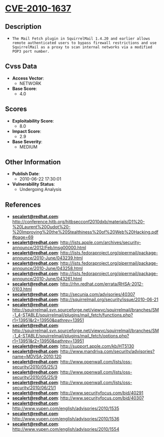 
# [CVE-2010-1637](https://cve.mitre.org/cgi-bin/cvename.cgi?name=CVE-2010-1637)

## Description

- `The Mail Fetch plugin in SquirrelMail 1.4.20 and earlier allows remote authenticated users to bypass firewall restrictions and use SquirrelMail as a proxy to scan internal networks via a modified POP3 port number.`

## Cvss Data

- **Access Vector**:
  - NETWORK
- **Base Score**:
  - 4.0

## Scores

- **Exploitability Score**:
  - 8.0
- **Impact Score**:
  - 2.9
- **Base Severity**:
  - MEDIUM

## Other Information

- **Publish Date**:
  - 2010-06-22 17:30:01
- **Vulnerability Status**:
  - Undergoing Analysis

## References

- **secalert@redhat.com**: http://conference.hitb.org/hitbsecconf2010dxb/materials/D1%20-%20Laurent%20Oudot%20-%20Improving%20the%20Stealthiness%20of%20Web%20Hacking.pdf#page=69
- **secalert@redhat.com**: http://lists.apple.com/archives/security-announce/2012/Feb/msg00000.html
- **secalert@redhat.com**: http://lists.fedoraproject.org/pipermail/package-announce/2010-June/043239.html
- **secalert@redhat.com**: http://lists.fedoraproject.org/pipermail/package-announce/2010-June/043258.html
- **secalert@redhat.com**: http://lists.fedoraproject.org/pipermail/package-announce/2010-June/043261.html
- **secalert@redhat.com**: http://rhn.redhat.com/errata/RHSA-2012-0103.html
- **secalert@redhat.com**: http://secunia.com/advisories/40307
- **secalert@redhat.com**: http://squirrelmail.org/security/issue/2010-06-21
- **secalert@redhat.com**: http://squirrelmail.svn.sourceforge.net/viewvc/squirrelmail/branches/SM-1_4-STABLE/squirrelmail/plugins/mail_fetch/functions.php?r1=13951&r2=13950&pathrev=13951
- **secalert@redhat.com**: http://squirrelmail.svn.sourceforge.net/viewvc/squirrelmail/branches/SM-1_4-STABLE/squirrelmail/plugins/mail_fetch/options.php?r1=13951&r2=13950&pathrev=13951
- **secalert@redhat.com**: http://support.apple.com/kb/HT5130
- **secalert@redhat.com**: http://www.mandriva.com/security/advisories?name=MDVSA-2010:120
- **secalert@redhat.com**: http://www.openwall.com/lists/oss-security/2010/05/25/3
- **secalert@redhat.com**: http://www.openwall.com/lists/oss-security/2010/05/25/9
- **secalert@redhat.com**: http://www.openwall.com/lists/oss-security/2010/06/21/1
- **secalert@redhat.com**: http://www.securityfocus.com/bid/40291
- **secalert@redhat.com**: http://www.securityfocus.com/bid/40307
- **secalert@redhat.com**: http://www.vupen.com/english/advisories/2010/1535
- **secalert@redhat.com**: http://www.vupen.com/english/advisories/2010/1536
- **secalert@redhat.com**: http://www.vupen.com/english/advisories/2010/1554
